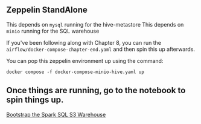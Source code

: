 ## Zeppelin StandAlone
This depends on `mysql` running for the hive-metastore
This depends on `minio` running for the SQL warehouse

If you've been following along with Chapter 8, you can run the `airflow/docker-compose-chapter-end.yaml` and then spin this up afterwards.

You can pop this zeppelin environment up using the command:
~~~
docker compose -f docker-compose-minio-hive.yaml up
~~~

## Once things are running, go to the notebook to spin things up.
[Bootstrap the Spark SQL S3 Warehouse](http://localhost:8080/#/notebook/2G6C4EH92)

